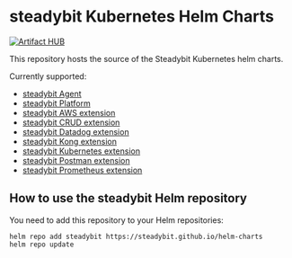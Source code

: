 # steadybit Kubernetes Helm Charts

[![Artifact HUB](https://img.shields.io/endpoint?url=https://artifacthub.io/badge/repository/steadybit)](https://artifacthub.io/packages/search?repo=steadybit)

This repository hosts the source of the Steadybit Kubernetes helm charts.

Currently supported:

- [steadybit Agent](charts/steadybit-agent/README.md)
- [steadybit Platform](charts/steadybit-platform/README.md)
- [steadybit AWS extension](charts/steadybit-extension-aws/README.md)
- [steadybit CRUD extension](charts/steadybit-extension-crud/README.md)
- [steadybit Datadog extension](charts/steadybit-extension-datadog/README.md)
- [steadybit Kong extension](charts/steadybit-extension-kong/README.md)
- [steadybit Kubernetes extension](charts/steadybit-extension-kubernetes/README.md)
- [steadybit Postman extension](charts/steadybit-extension-postman/README.md)
- [steadybit Prometheus extension](charts/steadybit-extension-prometheus/README.md)

## How to use the steadybit Helm repository

You need to add this repository to your Helm repositories: 

```
helm repo add steadybit https://steadybit.github.io/helm-charts
helm repo update
```